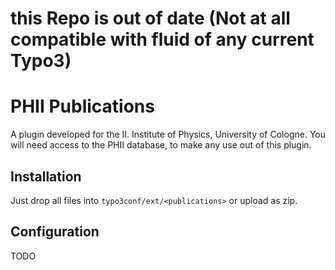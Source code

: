 this Repo is out of date (Not at all compatible with fluid of any current Typo3)
====

PHII Publications
===
A plugin developed for the II. Institute of Physics, University of Cologne. You will need access to the PHII database, to make any use out of this plugin.

Installation
--
Just drop all files into `typo3conf/ext/<publications>` or upload as zip.

Configuration
--
TODO
